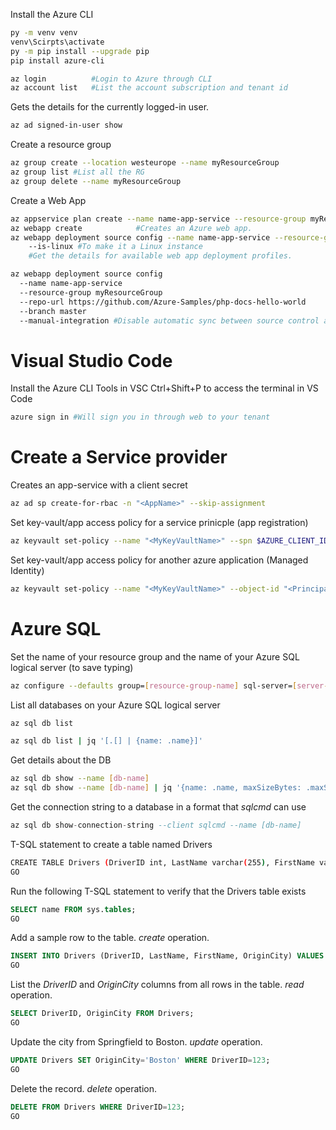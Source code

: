 Install the Azure CLI
```sh
py -m venv venv
venv\Scirpts\activate
py -m pip install --upgrade pip
pip install azure-cli

az login          #Login to Azure through CLI
az account list   #List the account subscription and tenant id
```

Gets the details for the currently logged-in user.
```sh
az ad signed-in-user show
```



Create a resource group
```sh
az group create --location westeurope --name myResourceGroup
az group list #List all the RG
az group delete --name myResourceGroup

```

Create a Web App 
```sh
az appservice plan create --name name-app-service --resource-group myResourceGroup   #Creates an App Service plan.
az webapp create            #Creates an Azure web app.
az webapp deployment source config --name name-app-service --resource-group myResourceGroup 
    --is-linux #To make it a Linux instance
    #Get the details for available web app deployment profiles.

az webapp deployment source config 
  --name name-app-service 
  --resource-group myResourceGroup 
  --repo-url https://github.com/Azure-Samples/php-docs-hello-world 
  --branch master 
  --manual-integration #Disable automatic sync between source control and web. 
```


# Visual Studio Code
Install the Azure CLI Tools in VSC
Ctrl+Shift+P to access the terminal in VS Code
```sh
azure sign in #Will sign you in through web to your tenant
```

# Create a Service provider
Creates an app-service with a client secret 
```sh
az ad sp create-for-rbac -n "<AppName>" --skip-assignment
```

Set key-vault/app access policy for a service prinicple (app registration) 
```sh
az keyvault set-policy --name "<MyKeyVaultName>" --spn $AZURE_CLIENT_ID --secret-permissions backup delete get list set
```

Set key-vault/app access policy for another azure application (Managed Identity)
```sh
az keyvault set-policy --name "<MyKeyVaultName>" --object-id "<PrincipalId>" --secret-permissions get
```

# Azure SQL
Set the name of your resource group and the name of your Azure SQL logical server (to save typing)
```sh
az configure --defaults group=[resource-group-name] sql-server=[server-name]
```
List all databases on your Azure SQL logical server
```sh
az sql db list

az sql db list | jq '[.[] | {name: .name}]'
```

Get details about the DB
```sh
az sql db show --name [db-name]
az sql db show --name [db-name] | jq '{name: .name, maxSizeBytes: .maxSizeBytes, status: .status}'
```

Get the connection string to a database in a format that *sqlcmd* can use
```sql
az sql db show-connection-string --client sqlcmd --name [db-name]
```

T-SQL statement to create a table named Drivers
```sh
CREATE TABLE Drivers (DriverID int, LastName varchar(255), FirstName varchar(255), OriginCity varchar(255));
GO
```

Run the following T-SQL statement to verify that the Drivers table exists
```sql
SELECT name FROM sys.tables;
GO
```
Add a sample row to the table. *create* operation.
```sql
INSERT INTO Drivers (DriverID, LastName, FirstName, OriginCity) VALUES (123, 'Zirne', 'Laura', 'Springfield');
GO
```
List the *DriverID* and *OriginCity* columns from all rows in the table. *read* operation.
```sql
SELECT DriverID, OriginCity FROM Drivers;
GO
```

Update the city from Springfield to Boston. *update* operation.
```sql
UPDATE Drivers SET OriginCity='Boston' WHERE DriverID=123;
GO
```

Delete the record. *delete* operation.
```sql
DELETE FROM Drivers WHERE DriverID=123;
GO
```
